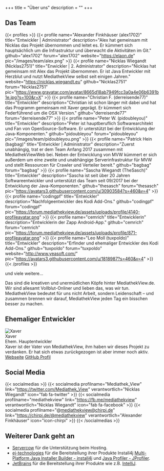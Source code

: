 +++
title = "Über uns"
description = ""
+++

## Das Team
{{< profiles >}}
    {{< profile name="Alexander Finkhäuser (alex1702)" title="Entwickler | Administrator" description="Alex hat gemeinsam mit Nicklas das Projekt übernommen und leitet es. Er kümmert sich hauptsächlich um die Infrastruktur und überwacht die Aktivitäten im Git." github="alex1702" forum="alex1702" website="https://elaon.de" pic="/images/team/alex.png" >}}
    {{< profile name="Nicklas Wiegandt (Nicklas2751)" title="Enwickler | 2. Administrator" description="Nicklas hat gemeinsam mit Alex das Projekt übernommen. Er ist Java Entwickler mit Herzblut und nutzt MediathekView selbst seit einigen Jahren." website="https://nicklas.wiegandt.eu" github="Nicklas2751" forum="Nicklas2751" pic="https://www.gravatar.com/avatar/8665d18ab7949fcc3a0a4e06b6391b1e.jpg?s=100&r=X" >}}
    {{< profile name="Christian F. (derreisende77)" title="Entwickler" description="Christian ist schon länger mit dabei und hat das Programm gemeinsam mit Xaver geprägt. Er kümmert sich Federführend um die OSX Version." github="derreisende77" forum="derreisende77" >}}
    {{< profile name="Peter W. (pidoubleyou)" title="Entwickler" description="Peter ist hauptberuflich Softwarearchitekt und Fan von OpenSource-Software. Er unterstützt bei der Entwicklung der Java-Komponenten." github="pidoubleyou" forum="pidoubleyou" pic="/images/team/pidoubleyou.png" >}}
    {{< profile name="Patrick Hein (bagbag)" title="Entwickler | Administrator" description="Zuerst unabhängig, trat er dem Team Anfang 2017 zusammen mit MediathekViewWeb bei. Neben der Entwicklung von MVW kümmert er sich außerdem um eine zweite und unabhängige Serverinfrastruktur für MVW und stellt Ressourcen für Crawler und Verteiler bereit." github="bagbag" forum="bagbag" >}}
    {{< profile name="Sascha Wiegandt (TheSasch)" title="Entwickler" description="Sascha ist seit über 20 Jahren Softwareentwickler und unterstützt das Team seit 09/2017 bei der Entwicklung der Java-Komponenten." github="thesasch" forum="thesasch" pic="https://avatars3.githubusercontent.com/u/30903584?s=460&v=4" >}}
    {{< profile name="codingpf" title="Entwickler" description="Nachfolgeentwickler des Kodi Add-Ons." github="codingpf" forum="codingpf" pic="https://forum.mediathekview.de/assets/uploads/profile/4140-profileavatar.png" >}}
    {{< profile name="cemrich" title="Entwicklerin" description="Entwicklerin der Zapp Android-App." github="cemrich" forum="cemrich" pic="https://forum.mediathekview.de/assets/uploads/profile/871-profileavatar.png" >}}
    {{< profile name="Leo Moll (tuxpoldo)" title="Entwickler" description="Erfinder und ehemaliger Entwickler des Kodi Add-Ons." github="tuxpoldo" forum="tuxpoldo" website="http://www.yeasoft.com/" pic="https://avatars3.githubusercontent.com/u/1818987?s=460&v=4" >}}
{{< /profiles >}}

<div class="ueberuns-box">

und viele weitere...

Das sind die kreativen und unermüdlichen Köpfe hinter MediathekView.de. Wir sind allesamt Vollblut-Onliner und lieben das, was wir tun. MediathekView bedeutet für uns nicht Arbeit, sondern Leidenschaft – und zusammen brennen wir darauf, MediathekView jeden Tag ein bisschen besser zu machen.

</div>

## Ehemaliger Entwickler

<div clas="row" class="ehemaliger-box">
  <div class="col-xs-12 col-sm-10 col-md-10 col-lg-10 profile">
    <div class="row">
      <div class="col-xs-12 col-sm-3 col-md-3 col-lg-3 profilePic">
      <img src="/images/platzhalter_male.png" alt="Xaver">
      </div>
      <div class="col-xs-12 col-sm-9">
        <div class="profileName">Xaver</div>
        <div class="profileTitle">Ehem. Hauptentwickler</div>
        <div class="profileDesc">
        Xaver ist der Vater von MediathekView, ihm haben wir dieses Projekt zu verdanken. Er hat sich etwas zurückgezogen ist aber immer noch aktiv.
        </div>
      </div>
    </div>
    <div class="row profileLinks">
      <div class="col-sm-3 col-md-3 col-lg-3"></div>
      <a class="col-xs-12 col-sm-3 col-md-3 col-lg-2 btn btn-default btn-md" target="_blank" href="http://www.p2tools.de/">Webseite</a>
      <a class="col-xs-12 col-sm-3 col-md-3 col-lg-2 btn btn-default btn-md" target="_blank" href="https://github.com/xaverW">GitHub Profil</a>
      </div>
  </div>
</div>


<div style="clear: both;"></div>

## Social Media
{{< socialmedias >}}
    {{< socialmedia profilname="Mediathek_View" link="https://twitter.com/Mediathek_View" verantwortlich="Nicklas Wiegandt" icon="fab fa-twitter" >}}
    {{< socialmedia profilname="mediathekview" link="https://fb.me/mediathekview" verantwortlich="Nicklas Wiegandt" icon="fab fa-facebook" >}}
    {{< socialmedia profilname="@mediathekview@chirpi.de" link="https://chirpi.de/@mediathekview" verantwortlich="Alexander Finkhäuser" icon="icon-chirpi" >}}
{{< /socialmedias >}}

## Weiterer Dank geht an
* [Servercow](https://servercow.de/) für die Unterstützung beim Hosting.
* [ej-technologies](https://www.ej-technologies.com/) für die Bereitstellung ihrer Produkte Install4j [Multi-Platform Java Installer Builder - install4j](https://www.ej-technologies.com/products/install4j/overview.html)  und [Java Profiler - JProfiler](https://www.ej-technologies.com/products/jprofiler/overview.html).
* [JetBrains](https://www.jetbrains.com/) für die Bereitstellung ihrer Produkte wie z.B. [IntelliJ](https://www.jetbrains.com/idea/).
